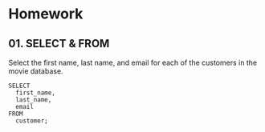 # Homework

## 01. SELECT & FROM

Select the first name, last name, and email for each of the customers in the movie database.

```
SELECT
  first_name,
  last_name,
  email
FROM
  customer;
```